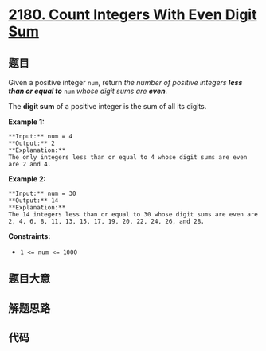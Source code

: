# [2180. Count Integers With Even Digit Sum](https://leetcode.com/problems/count-integers-with-even-digit-sum)

## 题目

Given a positive integer `num`, return _the number of positive integers **less
than or equal to**_ `num` _whose digit sums are **even**_.

The **digit sum** of a positive integer is the sum of all its digits.



**Example 1:**

    
    
    **Input:** num = 4
    **Output:** 2
    **Explanation:**
    The only integers less than or equal to 4 whose digit sums are even are 2 and 4.    
    

**Example 2:**

    
    
    **Input:** num = 30
    **Output:** 14
    **Explanation:**
    The 14 integers less than or equal to 30 whose digit sums are even are
    2, 4, 6, 8, 11, 13, 15, 17, 19, 20, 22, 24, 26, and 28.
    



**Constraints:**

  * `1 <= num <= 1000`


## 题目大意

## 解题思路

## 代码

```javascript

```
